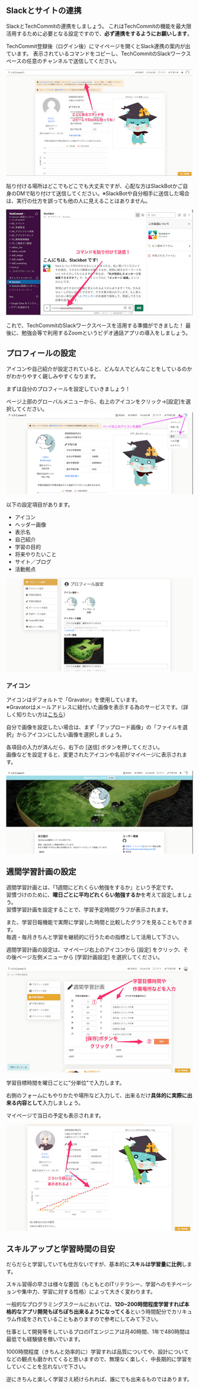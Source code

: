 ## Slackとサイトの連携
SlackとTechCommitの連携をしましょう。
これはTechCommitの機能を最大限活用するために必要となる設定ですので、**必ず連携をするようにお願いします**。

TechCommit登録後（ログイン後）にマイページを開くとSlack連携の案内が出ています。
表示されているコマンドをコピーし、TechCommitのSlackワークスペースの任意のチャンネルで送信してください。

![コマンドの場所](images/preparation-tool/where-command.jpg)

貼り付ける場所はどこでもどこでも大丈夫ですが、心配な方はSlackBotかご自身のDMで貼り付けて送信してください。※SlackBotや自分相手に送信した場合は、実行の仕方を誤っても他の人に見えることはありません。

![コマンドの実行](images/preparation-tool/exec-command.jpg)

これで、TechCommitのSlackワークスペースを活用する準備ができました！
最後に、勉強会等で利用するZoomというビデオ通話アプリの導入をしましょう。

## プロフィールの設定
アイコンや自己紹介が設定されていると、どんな人でどんなことをしているのかがわかりやすく親しみやすくなります。

まずは自分のプロフィールを設定していきましょう！

ページ上部のグローバルメニューから、右上のアイコンをクリック→[設定]を選択してください。
![プロフィール設定ページの導線](images/preparation-site/route-to-mypage-profiles-edit.png)

以下の設定項目があります。

- アイコン
- ヘッダー画像
- 表示名
- 自己紹介
- 学習の目的
- 将来やりたいこと
- サイト／ブログ
- 活動拠点

![プロフィール設定ページ](images/preparation-site/profiles-edit.png)

### アイコン
アイコンはデフォルトで「Gravator」を使用しています。  
※Gravatorはメールアドレスに紐付いた画像を表示する為のサービスです。（詳しく知りたい方は[こちら](https://ja.gravatar.com/)）

自分で画像を設定したい場合は、まず「アップロード画像」の「ファイルを選択」からアイコンにしたい画像を選択しましょう。

各項目の入力が済んだら、右下の [送信] ボタンを押してください。  
画像などを設定すると、変更されたアイコンや名前がマイページに表示されます。

![マイプロフィール](images/preparation-site/my-profile.png)

## 週間学習計画の設定
週間学習計画とは、「1週間にどれくらい勉強をするか」という予定です。  
習慣づけのために、**曜日ごとに平均どれくらい勉強するか**を考えて設定しましょう。  
習慣学習計画を設定することで、学習予定時間グラフが表示されます。

また、学習日報機能で実際に学習した時間と比較したグラフを見ることもできます。  
毎週・毎月きちんと学習を継続的に行うための指標として活用して下さい。

週間学習計画の設定は、マイページ右上のアイコンから [設定] をクリック、その後ページ左側メニューから [学習計画設定] を選択してください。

![学習計画](images/preparation-site/plan-to-learning.jpg)

学習目標時間を曜日ごとに"分単位"で入力します。

右側のフォームにもやりかたや場所など入力して、出来るだけ**具体的に実際に出来る内容として**入力しましょう。

マイページで当日の予定も表示されます。

![マイページ](images/preparation-site/my-page.jpg)

## スキルアップと学習時間の目安
だらだらと学習していても仕方ないですが、基本的に**スキルは学習量に比例**します。

スキル習得の早さは様々な要因（もともとのITリテラシー、学習へのモチベーションや集中力、学習に対する性格）によって大きく変わります。

一般的なプログラミングスクールにおいては、**120~200時間程度学習すれば本格的なアプリ開発もぼちぼち出来るようになってくる**という時間配分でカリキュラム作成をされていることもありますので参考にしてみて下さい。

仕事として開発等をしているプロのITエンジニアは月40時間、1年で480時間は最低でも経験値を稼いでいます。

1000時間程度（きちんと効率的に）学習すれば品質についてや、設計についてなどの観点も磨かれてくると思いますので、無理なく楽しく、中長期的に学習をしていくことを忘れないで下さい。

逆にきちんと楽しく学習さえ続けられれば、誰にでも出来るものではあります。
